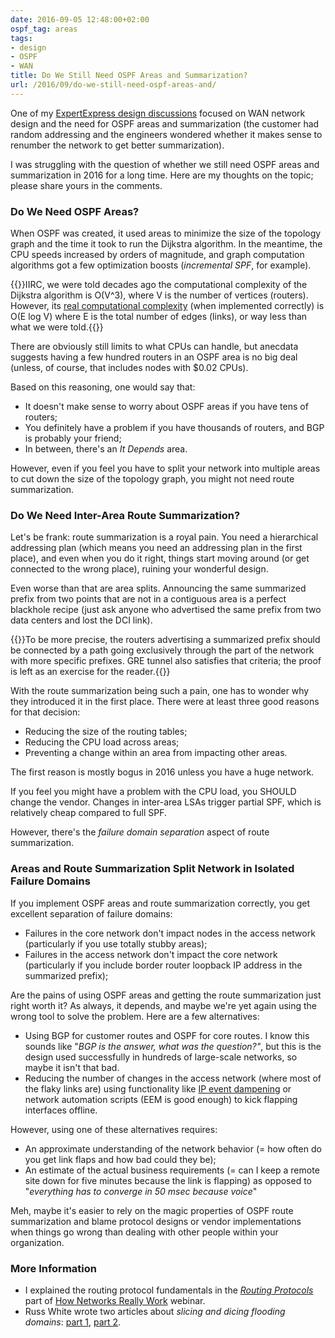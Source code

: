 ```yaml
---
date: 2016-09-05 12:48:00+02:00
ospf_tag: areas
tags:
- design
- OSPF
- WAN
title: Do We Still Need OSPF Areas and Summarization?
url: /2016/09/do-we-still-need-ospf-areas-and/
---
```

One of my [ExpertExpress design discussions](http://www.ipspace.net/ExpertExpress) focused on WAN network design and the need for OSPF areas and summarization (the customer had random addressing and the engineers wondered whether it makes sense to renumber the network to get better summarization).

I was struggling with the question of whether we still need OSPF areas and summarization in 2016 for a long time. Here are my thoughts on the topic; please share yours in the comments.
<!--more-->
### Do We Need OSPF Areas?

When OSPF was created, it used areas to minimize the size of the topology graph and the time it took to run the Dijkstra algorithm. In the meantime, the CPU speeds increased by orders of magnitude, and graph computation algorithms got a few optimization boosts (*incremental SPF*, for example).

{{<note>}}IIRC, we were told decades ago the computational complexity of the Dijkstra algorithm is O(V\^3), where V is the number of vertices (routers). However, its [real computational complexity](http://stackoverflow.com/questions/26547816/understanding-time-complexity-calculation-for-dijkstra-algorithm) (when implemented correctly) is O(E log V) where E is the total number of edges (links), or way less than what we were told.{{</note>}}

There are obviously still limits to what CPUs can handle, but anecdata suggests having a few hundred routers in an OSPF area is no big deal (unless, of course, that includes nodes with $0.02 CPUs).

Based on this reasoning, one would say that:

-   It doesn't make sense to worry about OSPF areas if you have tens of routers;
-   You definitely have a problem if you have thousands of routers, and BGP is probably your friend;
-   In between, there's an *It Depends* area.

However, even if you feel you have to split your network into multiple areas to cut down the size of the topology graph, you might not need route summarization.

### Do We Need Inter-Area Route Summarization?

Let's be frank: route summarization is a royal pain. You need a hierarchical addressing plan (which means you need an addressing plan in the first place), and even when you do it right, things start moving around (or get connected to the wrong place), ruining your wonderful design.

Even worse than that are area splits. Announcing the same summarized prefix from two points that are not in a contiguous area is a perfect blackhole recipe (just ask anyone who advertised the same prefix from two data centers and lost the DCI link).

{{<note>}}To be more precise, the routers advertising a summarized prefix should be connected by a path going exclusively through the part of the network with more specific prefixes. GRE tunnel also satisfies that criteria; the proof is left as an exercise for the reader.{{</note>}}

With the route summarization being such a pain, one has to wonder why they introduced it in the first place. There were at least three good reasons for that decision:

-   Reducing the size of the routing tables;
-   Reducing the CPU load across areas;
-   Preventing a change within an area from impacting other areas.

The first reason is mostly bogus in 2016 unless you have a huge network.

If you feel you might have a problem with the CPU load, you SHOULD change the vendor. Changes in inter-area LSAs trigger partial SPF, which is relatively cheap compared to full SPF.

However, there's the *failure domain separation* aspect of route summarization.

### Areas and Route Summarization Split Network in Isolated Failure Domains

If you implement OSPF areas and route summarization correctly, you get excellent separation of failure domains:

-   Failures in the core network don't impact nodes in the access network (particularly if you use totally stubby areas);
-   Failures in the access network don't impact the core network (particularly if you include border router loopback IP address in the summarized prefix);

Are the pains of using OSPF areas and getting the route summarization just right worth it? As always, it depends, and maybe we're yet again using the wrong tool to solve the problem. Here are a few alternatives:

-   Using BGP for customer routes and OSPF for core routes. I know this sounds like "*BGP is the answer, what was the question?"*, but this is the design used successfully in hundreds of large-scale networks, so maybe it isn't that bad.
-   Reducing the number of changes in the access network (where most of the flaky links are) using functionality like [IP event dampening](http://www.cisco.com/c/en/us/td/docs/ios/12_0s/feature/guide/s_ipevdp.html) or network automation scripts (EEM is good enough) to kick flapping interfaces offline.

However, using one of these alternatives requires:

-   An approximate understanding of the network behavior (= how often do you get link flaps and how bad could they be);
-   An estimate of the actual business requirements (= can I keep a remote site down for five minutes because the link is flapping) as opposed to "*everything has to converge in 50 msec because voice*"

Meh, maybe it's easier to rely on the magic properties of OSPF route summarization and blame protocol designs or vendor implementations when things go wrong than dealing with other people within your organization.

### More Information

* I explained the routing protocol fundamentals in the *[Routing Protocols](https://my.ipspace.net/bin/list?id=Net101#ROUTING)* part of [How Networks Really Work](https://www.ipspace.net/How_Networks_Really_Work) webinar.
* Russ White wrote two articles about *slicing and dicing flooding domains*: [part 1](https://rule11.tech/flooding-domains-1/), [part 2](https://rule11.tech/flooding-domains-2/).
